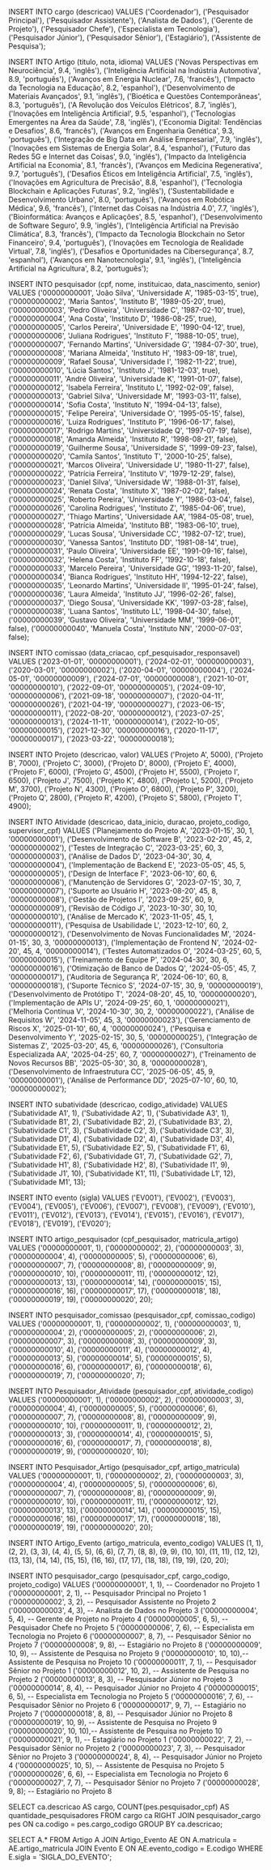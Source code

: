 INSERT INTO cargo (descricao)
VALUES
    ('Coordenador'),
    ('Pesquisador Principal'),
    ('Pesquisador Assistente'),
    ('Analista de Dados'),
    ('Gerente de Projeto'),
    ('Pesquisador Chefe'),
    ('Especialista em Tecnologia'),
    ('Pesquisador Júnior'),
    ('Pesquisador Sênior'),
    ('Estagiário'),
    ('Assistente de Pesquisa');
    
INSERT INTO Artigo (titulo, nota, idioma)
VALUES
    ('Novas Perspectivas em Neurociência', 9.4, 'inglês'),
    ('Inteligência Artificial na Indústria Automotiva', 8.9, 'português'),
    ('Avanços em Energia Nuclear', 7.6, 'francês'),
    ('Impacto da Tecnologia na Educação', 8.2, 'espanhol'),
    ('Desenvolvimento de Materiais Avançados', 9.1, 'inglês'),
    ('Bioética e Questões Contemporâneas', 8.3, 'português'),
    ('A Revolução dos Veículos Elétricos', 8.7, 'inglês'),
    ('Inovações em Inteligência Artificial', 9.5, 'espanhol'),
    ('Tecnologias Emergentes na Área da Saúde', 7.8, 'inglês'),
    ('Economia Digital: Tendências e Desafios', 8.6, 'francês'),
    ('Avanços em Engenharia Genética', 9.3, 'português'),
    ('Integração de Big Data em Análise Empresarial', 7.9, 'inglês'),
    ('Inovações em Sistemas de Energia Solar', 8.4, 'espanhol'),
    ('Futuro das Redes 5G e Internet das Coisas', 9.0, 'inglês'),
    ('Impacto da Inteligência Artificial na Economia', 8.1, 'francês'),
    ('Avanços em Medicina Regenerativa', 9.7, 'português'),
    ('Desafios Éticos em Inteligência Artificial', 7.5, 'inglês'),
    ('Inovações em Agricultura de Precisão', 8.8, 'espanhol'),
    ('Tecnologia Blockchain e Aplicações Futuras', 9.2, 'inglês'),
    ('Sustentabilidade e Desenvolvimento Urbano', 8.0, 'português'),
    ('Avanços em Robótica Médica', 9.6, 'francês'),
    ('Internet das Coisas na Indústria 4.0', 7.7, 'inglês'),
    ('Bioinformática: Avanços e Aplicações', 8.5, 'espanhol'),
    ('Desenvolvimento de Software Seguro', 9.9, 'inglês'),
    ('Inteligência Artificial na Previsão Climática', 8.3, 'francês'),
    ('Impacto da Tecnologia Blockchain no Setor Financeiro', 9.4, 'português'),
    ('Inovações em Tecnologia de Realidade Virtual', 7.8, 'inglês'),
    ('Desafios e Oportunidades na Cibersegurança', 8.7, 'espanhol'),
    ('Avanços em Nanotecnologia', 9.1, 'inglês'),
    ('Inteligência Artificial na Agricultura', 8.2, 'português');



INSERT INTO pesquisador (cpf, nome, instituicao, data_nascimento, senior) 
VALUES 
    ('00000000001', 'João Silva', 'Universidade A', '1985-03-15', true),
    ('00000000002', 'Maria Santos', 'Instituto B', '1989-05-20', true),
    ('00000000003', 'Pedro Oliveira', 'Universidade C', '1987-02-10', true),
    ('00000000004', 'Ana Costa', 'Instituto D', '1986-08-25', true),
    ('00000000005', 'Carlos Pereira', 'Universidade E', '1990-04-12', true),
    ('00000000006', 'Juliana Rodrigues', 'Instituto F', '1988-10-05', true),
    ('00000000007', 'Fernando Martins', 'Universidade G', '1984-07-30', true),
    ('00000000008', 'Mariana Almeida', 'Instituto H', '1983-09-18', true),
    ('00000000009', 'Rafael Sousa', 'Universidade I', '1982-11-22', true),
    ('00000000010', 'Lúcia Santos', 'Instituto J', '1981-12-03', true),
    ('00000000011', 'André Oliveira', 'Universidade K', '1991-01-07', false),
    ('00000000012', 'Isabela Ferreira', 'Instituto L', '1992-02-09', false),
    ('00000000013', 'Gabriel Silva', 'Universidade M', '1993-03-11', false),
    ('00000000014', 'Sofia Costa', 'Instituto N', '1994-04-13', false),
    ('00000000015', 'Felipe Pereira', 'Universidade O', '1995-05-15', false),
    ('00000000016', 'Luiza Rodrigues', 'Instituto P', '1996-06-17', false),
    ('00000000017', 'Rodrigo Martins', 'Universidade Q', '1997-07-19', false),
    ('00000000018', 'Amanda Almeida', 'Instituto R', '1998-08-21', false),
    ('00000000019', 'Guilherme Sousa', 'Universidade S', '1999-09-23', false),
    ('00000000020', 'Camila Santos', 'Instituto T', '2000-10-25', false),
    ('00000000021', 'Marcos Oliveira', 'Universidade U', '1980-11-27', false),
    ('00000000022', 'Patrícia Ferreira', 'Instituto V', '1979-12-29', false),
    ('00000000023', 'Daniel Silva', 'Universidade W', '1988-01-31', false),
    ('00000000024', 'Renata Costa', 'Instituto X', '1987-02-02', false),
    ('00000000025', 'Roberto Pereira', 'Universidade Y', '1986-03-04', false),
    ('00000000026', 'Carolina Rodrigues', 'Instituto Z', '1985-04-06', true),
    ('00000000027', 'Thiago Martins', 'Universidade AA', '1984-05-08', true),
    ('00000000028', 'Patrícia Almeida', 'Instituto BB', '1983-06-10', true),
    ('00000000029', 'Lucas Sousa', 'Universidade CC', '1982-07-12', true),
    ('00000000030', 'Vanessa Santos', 'Instituto DD', '1981-08-14', true),
    ('00000000031', 'Paulo Oliveira', 'Universidade EE', '1991-09-16', false),
    ('00000000032', 'Helena Costa', 'Instituto FF', '1992-10-18', false),
    ('00000000033', 'Marcelo Pereira', 'Universidade GG', '1993-11-20', false),
    ('00000000034', 'Bianca Rodrigues', 'Instituto HH', '1994-12-22', false),
    ('00000000035', 'Leonardo Martins', 'Universidade II', '1995-01-24', false),
    ('00000000036', 'Laura Almeida', 'Instituto JJ', '1996-02-26', false),
    ('00000000037', 'Diego Sousa', 'Universidade KK', '1997-03-28', false),
    ('00000000038', 'Luana Santos', 'Instituto LL', '1998-04-30', false),
    ('00000000039', 'Gustavo Oliveira', 'Universidade MM', '1999-06-01', false),
    ('00000000040', 'Manuela Costa', 'Instituto NN', '2000-07-03', false);


INSERT INTO comissao (data_criacao, cpf_pesquisador_responsavel)
VALUES
    ('2023-01-01', '00000000001'),
    ('2024-02-01', '00000000003'),
    ('2020-03-01', '00000000002'),
    ('2020-04-01', '00000000004'),
    ('2024-05-01', '00000000009'),
    ('2024-07-01', '00000000008'),
    ('2021-10-01', '00000000010'),
    ('2022-09-01', '00000000005'),
    ('2024-09-10', '00000000006'),
    ('2021-09-18', '00000000007'),
    ('2020-04-11', '00000000026'),
    ('2021-04-19', '00000000027'),
    ('2023-06-15', '00000000011'),
    ('2022-08-20', '00000000012'),
    ('2023-07-25', '00000000013'),
    ('2024-11-11', '00000000014'),
    ('2022-10-05', '00000000015'),
    ('2021-12-30', '00000000016'),
    ('2020-11-17', '00000000017'),
    ('2023-03-22', '00000000018');
    

INSERT INTO Projeto (descricao, valor)
VALUES
    ('Projeto A', 5000),
    ('Projeto B', 7000),
    ('Projeto C', 3000),
    ('Projeto D', 8000),
    ('Projeto E', 4000),
    ('Projeto F', 6000),
    ('Projeto G', 4500),
    ('Projeto H', 5500),
    ('Projeto I', 6500),
    ('Projeto J', 7500),
    ('Projeto K', 4800),
    ('Projeto L', 5200),
    ('Projeto M', 3700),
    ('Projeto N', 4300),
    ('Projeto O', 6800),
    ('Projeto P', 3200),
    ('Projeto Q', 2800),
    ('Projeto R', 4200),
    ('Projeto S', 5800),
    ('Projeto T', 4900);


INSERT INTO Atividade (descricao, data_inicio, duracao, projeto_codigo, supervisor_cpf)
VALUES
    ('Planejamento do Projeto A', '2023-01-15', 30, 1, '00000000001'),
    ('Desenvolvimento de Software B', '2023-02-20', 45, 2, '00000000002'),
    ('Testes de Integração C', '2023-03-25', 60, 3, '00000000003'),
    ('Análise de Dados D', '2023-04-30', 30, 4, '00000000004'),
    ('Implementação de Backend E', '2023-05-05', 45, 5, '00000000005'),
    ('Design de Interface F', '2023-06-10', 60, 6, '00000000006'),
    ('Manutenção de Servidores G', '2023-07-15', 30, 7, '00000000007'),
    ('Suporte ao Usuário H', '2023-08-20', 45, 8, '00000000008'),
    ('Gestão de Projetos I', '2023-09-25', 60, 9, '00000000009'),
    ('Revisão de Código J', '2023-10-30', 30, 10, '00000000010'),
    ('Análise de Mercado K', '2023-11-05', 45, 1, '00000000011'),
    ('Pesquisa de Usabilidade L', '2023-12-10', 60, 2, '00000000012'),
    ('Desenvolvimento de Novas Funcionalidades M', '2024-01-15', 30, 3, '00000000013'),
    ('Implementação de Frontend N', '2024-02-20', 45, 4, '00000000014'),
    ('Testes Automatizados O', '2024-03-25', 60, 5, '00000000015'),
    ('Treinamento de Equipe P', '2024-04-30', 30, 6, '00000000016'),
    ('Otimização de Banco de Dados Q', '2024-05-05', 45, 7, '00000000017'),
    ('Auditoria de Segurança R', '2024-06-10', 60, 8, '00000000018'),
    ('Suporte Técnico S', '2024-07-15', 30, 9, '00000000019'),
    ('Desenvolvimento de Protótipo T', '2024-08-20', 45, 10, '00000000020'),
    ('Implementação de APIs U', '2024-09-25', 60, 1, '00000000021'),
    ('Melhoria Contínua V', '2024-10-30', 30, 2, '00000000022'),
    ('Análise de Requisitos W', '2024-11-05', 45, 3, '00000000023'),
    ('Gerenciamento de Riscos X', '2025-01-10', 60, 4, '00000000024'),
    ('Pesquisa e Desenvolvimento Y', '2025-02-15', 30, 5, '00000000025'),
    ('Integração de Sistemas Z', '2025-03-20', 45, 6, '00000000026'),
    ('Consultoria Especializada AA', '2025-04-25', 60, 7, '00000000027'),
    ('Treinamento de Novos Recursos BB', '2025-05-30', 30, 8, '00000000028'),
    ('Desenvolvimento de Infraestrutura CC', '2025-06-05', 45, 9, '00000000001'),
    ('Análise de Performance DD', '2025-07-10', 60, 10, '00000000002');


INSERT INTO subatividade (descricao, codigo_atividade)
VALUES
    ('Subatividade A1', 1),
    ('Subatividade A2', 1),
    ('Subatividade A3', 1),
    ('Subatividade B1', 2),
    ('Subatividade B2', 2),
    ('Subatividade B3', 2),
    ('Subatividade C1', 3),
    ('Subatividade C2', 3),
    ('Subatividade C3', 3),
    ('Subatividade D1', 4),
    ('Subatividade D2', 4),
    ('Subatividade D3', 4),
    ('Subatividade E1', 5),
    ('Subatividade E2', 5),
    ('Subatividade F1', 6),
    ('Subatividade F2', 6),
    ('Subatividade G1', 7),
    ('Subatividade G2', 7),
    ('Subatividade H1', 8),
    ('Subatividade H2', 8),
    ('Subatividade I1', 9),
    ('Subatividade J1', 10),
    ('Subatividade K1', 11),
    ('Subatividade L1', 12),
    ('Subatividade M1', 13);

INSERT INTO evento (sigla)
VALUES
    ('EV001'),
    ('EV002'),
    ('EV003'),
    ('EV004'),
    ('EV005'),
    ('EV006'),
    ('EV007'),
    ('EV008'),
    ('EV009'),
    ('EV010'),
    ('EV011'),
    ('EV012'),
    ('EV013'),
    ('EV014'),
    ('EV015'),
    ('EV016'),
    ('EV017'),
    ('EV018'),
    ('EV019'),
    ('EV020');
    

INSERT INTO artigo_pesquisador (cpf_pesquisador, matricula_artigo)
VALUES
    ('00000000001', 1),
    ('00000000002', 2),
    ('00000000003', 3),
    ('00000000004', 4),
    ('00000000005', 5),
    ('00000000006', 6),
    ('00000000007', 7),
    ('00000000008', 8),
    ('00000000009', 9),
    ('00000000010', 10),
    ('00000000011', 11),
    ('00000000012', 12),
    ('00000000013', 13),
    ('00000000014', 14),
    ('00000000015', 15),
    ('00000000016', 16),
    ('00000000017', 17),
    ('00000000018', 18),
    ('00000000019', 19),
    ('00000000020', 20);

INSERT INTO pesquisador_comissao (pesquisador_cpf, comissao_codigo)
VALUES
    ('00000000001', 1),
    ('00000000002', 1),
    ('00000000003', 1),
    ('00000000004', 2),
    ('00000000005', 2),
    ('00000000006', 2),
    ('00000000007', 3),
    ('00000000008', 3),
    ('00000000009', 3),
    ('00000000010', 4),
    ('00000000011', 4),
    ('00000000012', 4),
    ('00000000013', 5),
    ('00000000014', 5),
    ('00000000015', 5),
    ('00000000016', 6),
    ('00000000017', 6),
    ('00000000018', 6),
    ('00000000019', 7),
    ('00000000020', 7);


INSERT INTO Pesquisador_Atividade (pesquisador_cpf, atividade_codigo)
VALUES
    ('00000000001', 1),
    ('00000000002', 2),
    ('00000000003', 3),
    ('00000000004', 4),
    ('00000000005', 5),
    ('00000000006', 6),
    ('00000000007', 7),
    ('00000000008', 8),
    ('00000000009', 9),
    ('00000000010', 10),
    ('00000000011', 1),
    ('00000000012', 2),
    ('00000000013', 3),
    ('00000000014', 4),
    ('00000000015', 5),
    ('00000000016', 6),
    ('00000000017', 7),
    ('00000000018', 8),
    ('00000000019', 9),
    ('00000000020', 10);


INSERT INTO Pesquisador_Artigo (pesquisador_cpf, artigo_matricula)
VALUES
    ('00000000001', 1),
    ('00000000002', 2),
    ('00000000003', 3),
    ('00000000004', 4),
    ('00000000005', 5),
    ('00000000006', 6),
    ('00000000007', 7),
    ('00000000008', 8),
    ('00000000009', 9),
    ('00000000010', 10),
    ('00000000011', 11),
    ('00000000012', 12),
    ('00000000013', 13),
    ('00000000014', 14),
    ('00000000015', 15),
    ('00000000016', 16),
    ('00000000017', 17),
    ('00000000018', 18),
    ('00000000019', 19),
    ('00000000020', 20);

INSERT INTO Artigo_Evento (artigo_matricula, evento_codigo)
VALUES
    (1, 1),
    (2, 2),
    (3, 3),
    (4, 4),
    (5, 5),
    (6, 6),
    (7, 7),
    (8, 8),
    (9, 9),
    (10, 10),
    (11, 11),
    (12, 12),
    (13, 13),
    (14, 14),
    (15, 15),
    (16, 16),
    (17, 17),
    (18, 18),
    (19, 19),
    (20, 20);

INSERT INTO pesquisador_cargo (pesquisador_cpf, cargo_codigo, projeto_codigo)
VALUES
    ('00000000001', 1, 1),  -- Coordenador no Projeto 1
    ('00000000001', 2, 1),  -- Pesquisador Principal no Projeto 1
    ('00000000002', 3, 2),  -- Pesquisador Assistente no Projeto 2
    ('00000000003', 4, 3),  -- Analista de Dados no Projeto 3
    ('00000000004', 5, 4),  -- Gerente de Projeto no Projeto 4
    ('00000000005', 6, 5),  -- Pesquisador Chefe no Projeto 5
    ('00000000006', 7, 6),  -- Especialista em Tecnologia no Projeto 6
    ('00000000007', 8, 7),  -- Pesquisador Sênior no Projeto 7
    ('00000000008', 9, 8),  -- Estagiário no Projeto 8
    ('00000000009', 10, 9), -- Assistente de Pesquisa no Projeto 9
    ('00000000010', 10, 10),-- Assistente de Pesquisa no Projeto 10
    ('00000000011', 7, 1),  -- Pesquisador Sênior no Projeto 1
    ('00000000012', 10, 2), -- Assistente de Pesquisa no Projeto 2
    ('00000000013', 8, 3),  -- Pesquisador Júnior no Projeto 3
    ('00000000014', 8, 4),  -- Pesquisador Júnior no Projeto 4
    ('00000000015', 6, 5),  -- Especialista em Tecnologia no Projeto 5
    ('00000000016', 7, 6),  -- Pesquisador Sênior no Projeto 6
    ('00000000017', 9, 7),  -- Estagiário no Projeto 7
    ('00000000018', 8, 8),  -- Pesquisador Júnior no Projeto 8
    ('00000000019', 10, 9), -- Assistente de Pesquisa no Projeto 9
    ('00000000020', 10, 10),-- Assistente de Pesquisa no Projeto 10
    ('00000000021', 9, 1),  -- Estagiário no Projeto 1
    ('00000000022', 7, 2),  -- Pesquisador Sênior no Projeto 2
    ('00000000023', 7, 3),  -- Pesquisador Sênior no Projeto 3
    ('00000000024', 8, 4),  -- Pesquisador Júnior no Projeto 4
    ('00000000025', 10, 5), -- Assistente de Pesquisa no Projeto 5
    ('00000000026', 6, 6),  -- Especialista em Tecnologia no Projeto 6
    ('00000000027', 7, 7),  -- Pesquisador Sênior no Projeto 7
    ('00000000028', 9, 8);  -- Estagiário no Projeto 8
    
SELECT ca.descricao AS cargo,
       COUNT(pes.pesquisador_cpf) AS quantidade_pesquisadores
FROM cargo ca
RIGHT JOIN pesquisador_cargo pes ON ca.codigo = pes.cargo_codigo
GROUP BY ca.descricao;

SELECT A.*
FROM Artigo A
JOIN Artigo_Evento AE ON A.matricula = AE.artigo_matricula
JOIN Evento E ON AE.evento_codigo = E.codigo
WHERE E.sigla = 'SIGLA_DO_EVENTO';
